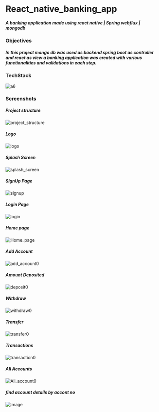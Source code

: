 # React_native_banking_app
<h5>A  banking application made using react native | Spring webflux | mongodb</h5>

<h3>Objectives</h3>
<h5>In this project mongo db was used as backend spring boot as controller and react as view a banking application was created with various functionalities and validations in each step. </h5>

<h3>TechStack</h3>

![a6](https://user-images.githubusercontent.com/109665445/207917579-00b15df7-45c7-4951-8882-e66a7299395e.png)


<h3>Screenshots</h3>

<h5>Project structure</h5>

![project_structure](https://user-images.githubusercontent.com/109665445/207908699-a6183867-187d-42f4-ab51-dc2f939d93cc.jpg)

<h5>Logo</h5>

![logo](https://user-images.githubusercontent.com/109665445/207908780-9f38ca5d-9bb9-4e6a-a8e2-50018d231b12.jpg)

<h5>Splash Screen</h5>

![splash_screen](https://user-images.githubusercontent.com/109665445/207910746-becd186d-b567-4818-81dd-498a9b83b5a2.jpg)

<h5>SignUp Page</h5>

![signup](https://user-images.githubusercontent.com/109665445/207909832-18391b28-e33a-4e69-8ed2-1f2f80d2f801.jpg)

<h5>Login Page</h5>

![login](https://user-images.githubusercontent.com/109665445/207909633-2c850c94-de58-4b6d-89ea-2160ab7f5d47.jpg)


<h5>Home page</h5>

![Home_page](https://user-images.githubusercontent.com/109665445/207908877-577c8bd4-be17-467a-bf33-ed596c37281a.jpg)

<h5>Add Account</h5>

![add_account0](https://user-images.githubusercontent.com/109665445/207910441-a7469b6f-9887-46e6-ac63-988f819cde8a.jpg)

<h5>Amount Deposited</h5>

![deposit0](https://user-images.githubusercontent.com/109665445/207910564-a37bf065-e616-411e-838a-5b78a4ff3786.jpg)

<h5>Withdraw</h5>

![withdraw0](https://user-images.githubusercontent.com/109665445/207910889-71cf6377-c3f8-41f5-98b2-e821c5224d1b.jpg)

<h5>Transfer</h5>

![transfer0](https://user-images.githubusercontent.com/109665445/207911029-09577a7c-d7f6-4f9b-8fa0-c85c323cc934.jpg)

<h5>Transactions</h5>

![transaction0](https://user-images.githubusercontent.com/109665445/207911170-af5e5c58-9f37-4e47-8c13-36d680a9a6f2.jpg)

<h5>All Accounts</h5>

![All_account0](https://user-images.githubusercontent.com/109665445/207911301-67ee9c3d-9956-49b9-a6ce-0f78f8f69aef.jpg)

<h5>find account details by accont no</h5>

![image](https://user-images.githubusercontent.com/109665445/207911979-1e305d18-297e-4ba9-b935-1c7c84ae9915.png)


